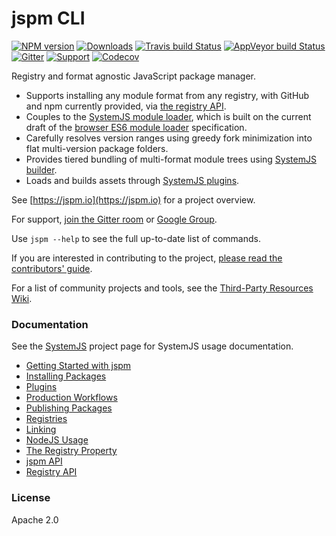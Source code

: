 jspm CLI
===

[![NPM version][npm-image]][npm-url]
[![Downloads][downloads-image]][npm-url]
[![Travis build Status][travis-image]][travis-url]
[![AppVeyor build Status][appveyor-image]][appveyor-url]
[![Gitter][gitter-image]][gitter-url]
[![Support][supporterhq-image]][supporterhq-url]
[![Codecov][codecov-image]][codecov-url]

Registry and format agnostic JavaScript package manager.

* Supports installing any module format from any registry, with GitHub and npm currently provided, via [the registry API](docs/registry-api.md).
* Couples to the [SystemJS module loader](https://github.com/systemjs/systemjs), which is built on the current draft of the [browser ES6 module loader](https://github.com/ModuleLoader/es6-module-loader) specification.
* Carefully resolves version ranges using greedy fork minimization into flat multi-version package folders.
* Provides tiered bundling of multi-format module trees using [SystemJS builder](https://github.com/systemjs/builder).
* Loads and builds assets through [SystemJS plugins](https://github.com/systemjs/systemjs#plugins).

See [https://jspm.io](https://jspm.io) for a project overview.

For support, [join the Gitter room](https://gitter.im/jspm/jspm) or [Google Group](http://groups.google.com/group/jspm-io).

Use `jspm --help` to see the full up-to-date list of commands.

If you are interested in contributing to the project, [please read the contributors' guide](https://github.com/jspm/jspm-cli/wiki/Contributors%27-Guide).

For a list of community projects and tools, see the [Third-Party Resources Wiki](https://github.com/jspm/jspm-cli/wiki/Third-Party-Resources).

### Documentation

See the [SystemJS](https://github.com/systemjs/systemjs) project page for SystemJS usage documentation.

* [Getting Started with jspm](docs/getting-started.md)
* [Installing Packages](docs/installing-packages.md)
* [Plugins](docs/plugins.md)
* [Production Workflows](docs/production-workflows.md)
* [Publishing Packages](docs/publishing-packages.md)
* [Registries](docs/registries.md)
* [Linking](docs/linking.md)
* [NodeJS Usage](docs/nodejs-usage.md)
* [The Registry Property](docs/registry-property.md)
* [jspm API](docs/api.md)
* [Registry API](docs/registry-api.md)

### License

Apache 2.0

[appveyor-url]: https://ci.appveyor.com/project/guybedford/jspm-cli
[appveyor-image]: https://ci.appveyor.com/api/projects/status/gf1tr1gh4520hpcj?svg=true
[downloads-image]: http://img.shields.io/npm/dm/jspm.svg
[gitter-image]: https://badges.gitter.im/Join%20Chat.svg
[gitter-url]: https://gitter.im/jspm/jspm?utm_source=badge&utm_medium=badge&utm_campaign=pr-badge&utm_content=badge
[npm-image]: http://img.shields.io/npm/v/jspm.svg
[npm-url]: https://npmjs.org/package/jspm
[supporterhq-image]: https://supporterhq.com/api/b/33df4abbec4d39260f49015d2457eafe/JSPM
[supporterhq-url]: https://supporterhq.com/support/33df4abbec4d39260f49015d2457eafe/JSPM
[travis-image]: https://travis-ci.org/jspm/jspm-cli.svg?branch=master
[travis-url]: https://travis-ci.org/jspm/jspm-cli
[codecov-image]: https://img.shields.io/codecov/c/github/jspm/jspm-cli/master.svg
[codecov-url]: https://codecov.io/gh/jspm/jspm-cli/branch/master
